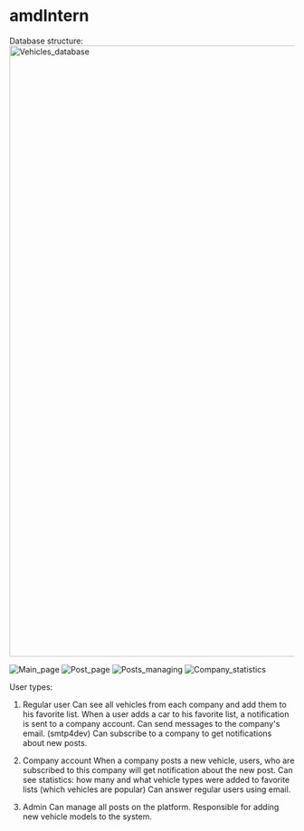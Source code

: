 # amdIntern
Database structure:
<img width="1719" height="1080" alt="Vehicles_database" src="https://github.com/user-attachments/assets/be91be13-ad28-4d74-b647-c1ea6885edcc" />

![Main_page](https://github.com/user-attachments/assets/bc9d3158-8f27-49c3-a2b9-bd2dbd22130c)
![Post_page](https://github.com/user-attachments/assets/7c7a3f1d-bd19-4cf8-8c46-2f18abc2bcde)
![Posts_managing](https://github.com/user-attachments/assets/5f9fe0a8-ff3e-46ae-8a79-ab422b5811d7)
![Company_statistics](https://github.com/user-attachments/assets/938ef8a0-2de0-4f93-a748-fd4eb83874f7)

User types:
1. Regular user 
Can see all vehicles from each company and add them to his favorite list.
When a user adds a car to his favorite list, a notification is sent to a company account.
Can send messages to the company's email. (smtp4dev)
Can subscribe to a company to get notifications about new posts.


3. Company account
When a company posts a new vehicle, users, who are subscribed to this company will get notification about the new post.
Can see statistics: how many and what vehicle types were added to favorite lists (which vehicles are popular)
Can answer regular users using email.


4. Admin
Can manage all posts on the platform.
Responsible for adding new vehicle models to the system.
